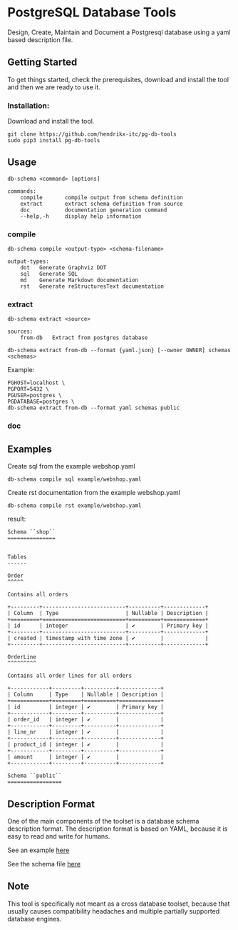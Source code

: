 # PostgreSQL Database Tools

Design, Create, Maintain and Document a Postgresql database using a yaml based 
description file.

## Getting Started

To get things started, check the prerequisites, download and install the 
tool and then we are ready to use it.

### Installation:

Download and install the tool.

```
git clone https://github.com/hendrikx-itc/pg-db-tools
sudo pip3 install pg-db-tools
```

## Usage

```
db-schema <command> [options]

commands:
    compile       compile output from schema definition
    extract       extract schema definition from source
    doc           documentation generation command
    --help,-h     display help information   
```

### compile

```
db-schema compile <output-type> <schema-filename>

output-types:
    dot   Generate Graphviz DOT
    sql   Generate SQL
    md    Generate Markdown documentation
    rst   Generate reStructuresText documentation
```

### extract

```
db-schema extract <source> 

sources:
    from-db   Extract from postgres database
```

```
db-schema extract from-db --format {yaml.json} [--owner OWNER] schemas <schemas>
```
Example:
```
PGHOST=localhost \
PGPORT=5432 \
PGUSER=postgres \
PGDATABASE=postgres \
db-schema extract from-db --format yaml schemas public
```

### doc


## Examples

Create sql from the example webshop.yaml
```
db-schema compile sql example/webshop.yaml
```

Create rst documentation from the example webshop.yaml
```
db-schema compile rst example/webshop.yaml
```
result:
```
Schema ``shop``
===============


Tables
------

Order
^^^^^

Contains all orders

+---------+--------------------------+----------+-------------+
| Column  | Type                     | Nullable | Description |
+=========+==========================+==========+=============+
| id      | integer                  | ✔        | Primary key |
+---------+--------------------------+----------+-------------+
| created | timestamp with time zone | ✔        |             |
+---------+--------------------------+----------+-------------+

OrderLine
^^^^^^^^^

Contains all order lines for all orders

+------------+---------+----------+-------------+
| Column     | Type    | Nullable | Description |
+============+=========+==========+=============+
| id         | integer | ✔        | Primary key |
+------------+---------+----------+-------------+
| order_id   | integer | ✔        |             |
+------------+---------+----------+-------------+
| line_nr    | integer | ✔        |             |
+------------+---------+----------+-------------+
| product_id | integer | ✔        |             |
+------------+---------+----------+-------------+
| amount     | integer | ✔        |             |
+------------+---------+----------+-------------+

Schema ``public``
=================
```


## Description Format

One of the main components of the toolset is a database schema description
format. The description format is based on YAML, because it is easy to read and
write for humans.

See an example [here](https://github.com/hendrikx-itc/pg-db-tools/blob/master/example/webshop.yaml)

See the schema file [here](https://github.com/hendrikx-itc/pg-db-tools/blob/master/src/pg_db_tools/spec.schema)

## Note


This tool is specifically not meant as a cross database toolset, because 
that usually causes compatibility headaches and multiple partially supported 
database engines.
